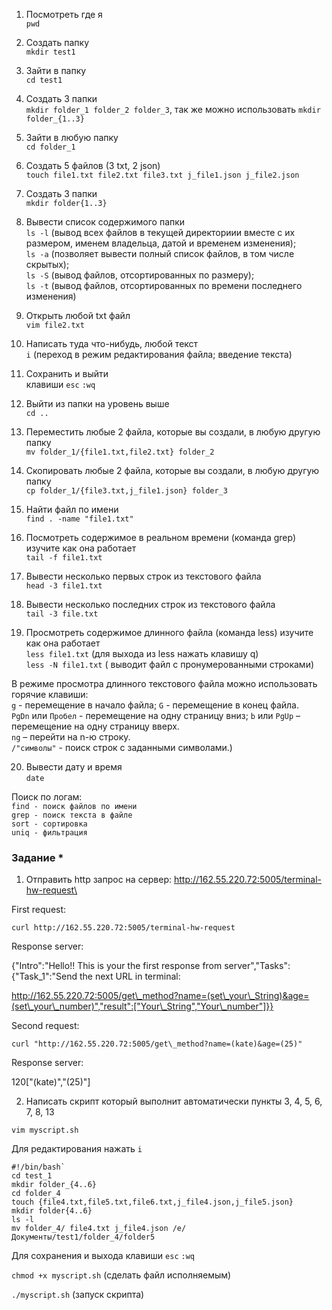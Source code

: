﻿1) Посмотреть где я\
 `pwd`

2) Создать папку\
`mkdir test1`

3) Зайти в папку\
`cd test1`

4) Создать 3 папки\
`mkdir folder_1 folder_2 folder_3`, 
так же можно использовать `mkdir folder_{1..3}` 

5) Зайти в любую папку\
`cd folder_1`

6) Создать 5 файлов (3 txt, 2 json)\
`touch file1.txt file2.txt file3.txt j_file1.json j_file2.json`

7) Создать 3 папки\
`mkdir folder{1..3}`

8) Вывести список содержимого папки\
`ls -l` (вывод всех файлов в текущей директориии вместе с их размером, именем владельца, датой и временем изменения);\
`ls -a` (позволяет вывести полный список файлов, в том числе скрытых);\
`ls -S` (вывод файлов, отсортированных по размеру);\
`ls -t` (вывод файлов, отсортированных по времени последнего изменения)

9) Открыть любой txt файл\
`vim file2.txt`

10) Написать туда что-нибудь, любой текст\
`i` (переход в режим редактирования файла; введение текста)

11) Сохранить и выйти\
клавиши `esc` `:wq`

12) Выйти из папки на уровень выше\
`cd ..`

13) Переместить любые 2 файла, которые вы создали, в любую другую папку\
`mv folder_1/{file1.txt,file2.txt} folder_2`

14) Скопировать любые 2 файла, которые вы создали, в любую другую папку\
`cp folder_1/{file3.txt,j_file1.json} folder_3`

15) Найти файл по имени\
`find . -name "file1.txt"`

16) Посмотреть содержимое в реальном времени (команда grep) изучите как она работает\
`tail -f file1.txt`

17) Вывести несколько первых строк из текстового файла\
`head -3 file1.txt`

18) Вывести несколько последних строк из текстового файла\
`tail -3 file.txt`

19) Просмотреть содержимое длинного файла (команда less) изучите как она работает\
`less file1.txt` (для выхода из less нажать клавишу q)\
`less -N file1.txt` ( выводит файл с пронумерованными строками)

В режиме просмотра длинного текстового файла можно использовать горячие клавиши:\
`g` - перемещение в начало файла; `G` - перемещение в конец файла.\
`PgDn` или `Пробел` - перемещение на одну страницу вниз; `b` или `PgUp` – перемещение на одну страницу вверх.\
`ng` – перейти на n-ю строку.\
`/"символы"` - поиск строк с заданными символами.)

20) Вывести дату и время\
`date`

Поиск по логам:\
`find - поиск файлов по имени`    
`grep - поиск текста в файле`   
`sort - сортировка`    
`uniq - фильтрация` 


### Задание *

1) Отправить http запрос на сервер: http://162.55.220.72:5005/terminal-hw-request\

First request:

`curl http://162.55.220.72:5005/terminal-hw-request`

Response server:

{"Intro":"Hello!! This is your the first response from server","Tasks":{"Task\_1":"Send the next URL in terminal:

http://162.55.220.72:5005/get\_method?name=(set\_your\_String)&age=(set\_your\_number)","result":["Your\_String","Your\_number"]}}

Second request:

`curl "http://162.55.220.72:5005/get\_method?name=(kate)&age=(25)"`

Response server:

120["(kate)","(25)"]

2) Написать скрипт который выполнит автоматически пункты 3, 4, 5, 6, 7, 8, 13

`vim myscript.sh`

Для редактирования нажать `i`
```
#!/bin/bash`
cd test_1
mkdir folder_{4..6}
cd folder_4
touch {file4.txt,file5.txt,file6.txt,j_file4.json,j_file5.json}
mkdir folder{4..6}
ls -l
mv folder_4/ file4.txt j_file4.json /e/Документы/test1/folder_4/folder5
```
Для сохранения и выхода клавиши `esc` `:wq`

`chmod +x myscript.sh` (сделать файл исполняемым)

`./myscript.sh` (запуск скрипта)

